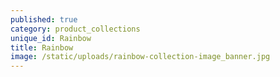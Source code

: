 ```yaml
---
published: true
category: product_collections
unique_id: Rainbow
title: Rainbow
image: /static/uploads/rainbow-collection-image_banner.jpg
---
```


